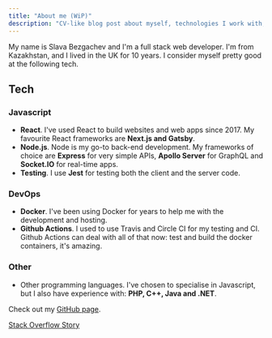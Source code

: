 ```yaml
---
title: "About me (WiP)"
description: "CV-like blog post about myself, technologies I work with, the kinds of things I've built"
---
```


My name is Slava Bezgachev and I'm a full stack web developer. I'm from Kazakhstan, and I lived in the UK for 10 years. I consider myself pretty good at the following tech.

## Tech
### Javascript

- **React**. I've used React to build websites and web apps since 2017. My favourite React frameworks are **Next.js and Gatsby**.
- **Node.js**. Node is my go-to back-end development. My frameworks of choice are **Express** for very simple APIs, **Apollo Server** for GraphQL and **Socket.IO** for real-time apps.
- **Testing**. I use **Jest** for testing both the client and the server code.

### DevOps

- **Docker**. I've been using Docker for years to help me with the development and hosting.
- **Github Actions**. I used to use Travis and Circle CI for my testing and CI. Github Actions can deal with all of that now: test and build the docker containers, it's amazing.

### Other

- Other programming languages. I've chosen to specialise in Javascript, but I also have experience with: **PHP, C++, Java and .NET**.

Check out my [GitHub page](https://github.com/slavabez).

[Stack Overflow Story](https://stackoverflow.com/users/story/2237238)
